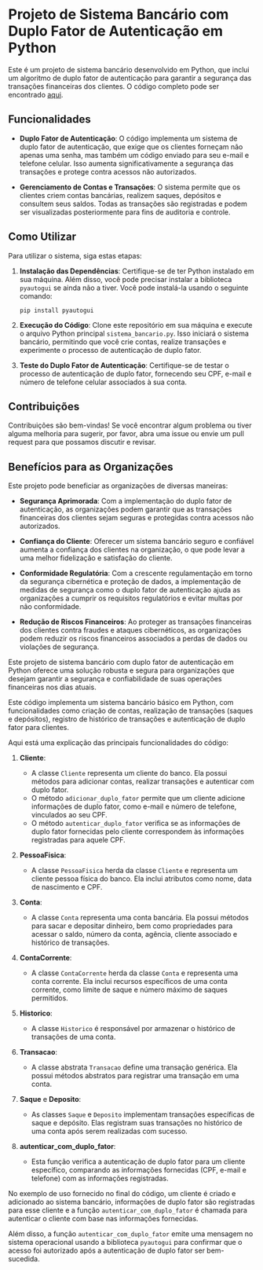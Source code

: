 # Projeto de Sistema Bancário com Duplo Fator de Autenticação em Python

Este é um projeto de sistema bancário desenvolvido em Python, que inclui um algoritmo de duplo fator de autenticação para garantir a segurança das transações financeiras dos clientes. O código completo pode ser encontrado [aqui](https://github.com/Daniel010203/Projeto-de-Sistema-Bancario-com-duplo-fator-de-autenticacao-em-python/tree/a40611d6509335f06ef77923ee5a6f07f0203d54).

## Funcionalidades

- **Duplo Fator de Autenticação**: O código implementa um sistema de duplo fator de autenticação, que exige que os clientes forneçam não apenas uma senha, mas também um código enviado para seu e-mail e telefone celular. Isso aumenta significativamente a segurança das transações e protege contra acessos não autorizados.

- **Gerenciamento de Contas e Transações**: O sistema permite que os clientes criem contas bancárias, realizem saques, depósitos e consultem seus saldos. Todas as transações são registradas e podem ser visualizadas posteriormente para fins de auditoria e controle.

## Como Utilizar

Para utilizar o sistema, siga estas etapas:

1. **Instalação das Dependências**: Certifique-se de ter Python instalado em sua máquina. Além disso, você pode precisar instalar a biblioteca `pyautogui` se ainda não a tiver. Você pode instalá-la usando o seguinte comando:
   ```
   pip install pyautogui
   ```

2. **Execução do Código**: Clone este repositório em sua máquina e execute o arquivo Python principal `sistema_bancario.py`. Isso iniciará o sistema bancário, permitindo que você crie contas, realize transações e experimente o processo de autenticação de duplo fator.

3. **Teste do Duplo Fator de Autenticação**: Certifique-se de testar o processo de autenticação de duplo fator, fornecendo seu CPF, e-mail e número de telefone celular associados à sua conta.

## Contribuições

Contribuições são bem-vindas! Se você encontrar algum problema ou tiver alguma melhoria para sugerir, por favor, abra uma issue ou envie um pull request para que possamos discutir e revisar.

## Benefícios para as Organizações

Este projeto pode beneficiar as organizações de diversas maneiras:

- **Segurança Aprimorada**: Com a implementação do duplo fator de autenticação, as organizações podem garantir que as transações financeiras dos clientes sejam seguras e protegidas contra acessos não autorizados.

- **Confiança do Cliente**: Oferecer um sistema bancário seguro e confiável aumenta a confiança dos clientes na organização, o que pode levar a uma melhor fidelização e satisfação do cliente.

- **Conformidade Regulatória**: Com a crescente regulamentação em torno da segurança cibernética e proteção de dados, a implementação de medidas de segurança como o duplo fator de autenticação ajuda as organizações a cumprir os requisitos regulatórios e evitar multas por não conformidade.

- **Redução de Riscos Financeiros**: Ao proteger as transações financeiras dos clientes contra fraudes e ataques cibernéticos, as organizações podem reduzir os riscos financeiros associados a perdas de dados ou violações de segurança.

Este projeto de sistema bancário com duplo fator de autenticação em Python oferece uma solução robusta e segura para organizações que desejam garantir a segurança e confiabilidade de suas operações financeiras nos dias atuais.

Este código implementa um sistema bancário básico em Python, com funcionalidades como criação de contas, realização de transações (saques e depósitos), registro de histórico de transações e autenticação de duplo fator para clientes.


Aqui está uma explicação das principais funcionalidades do código:

1. **Cliente**:
   - A classe `Cliente` representa um cliente do banco. Ela possui métodos para adicionar contas, realizar transações e autenticar com duplo fator.
   - O método `adicionar_duplo_fator` permite que um cliente adicione informações de duplo fator, como e-mail e número de telefone, vinculados ao seu CPF.
   - O método `autenticar_duplo_fator` verifica se as informações de duplo fator fornecidas pelo cliente correspondem às informações registradas para aquele CPF.

2. **PessoaFisica**:
   - A classe `PessoaFisica` herda da classe `Cliente` e representa um cliente pessoa física do banco. Ela inclui atributos como nome, data de nascimento e CPF.

3. **Conta**:
   - A classe `Conta` representa uma conta bancária. Ela possui métodos para sacar e depositar dinheiro, bem como propriedades para acessar o saldo, número da conta, agência, cliente associado e histórico de transações.

4. **ContaCorrente**:
   - A classe `ContaCorrente` herda da classe `Conta` e representa uma conta corrente. Ela inclui recursos específicos de uma conta corrente, como limite de saque e número máximo de saques permitidos.

5. **Historico**:
   - A classe `Historico` é responsável por armazenar o histórico de transações de uma conta.

6. **Transacao**:
   - A classe abstrata `Transacao` define uma transação genérica. Ela possui métodos abstratos para registrar uma transação em uma conta.

7. **Saque** e **Deposito**:
   - As classes `Saque` e `Deposito` implementam transações específicas de saque e depósito. Elas registram suas transações no histórico de uma conta após serem realizadas com sucesso.

8. **autenticar_com_duplo_fator**:
   - Esta função verifica a autenticação de duplo fator para um cliente específico, comparando as informações fornecidas (CPF, e-mail e telefone) com as informações registradas.

No exemplo de uso fornecido no final do código, um cliente é criado e adicionado ao sistema bancário, informações de duplo fator são registradas para esse cliente e a função `autenticar_com_duplo_fator` é chamada para autenticar o cliente com base nas informações fornecidas.

Além disso, a função `autenticar_com_duplo_fator` emite uma mensagem no sistema operacional usando a biblioteca `pyautogui` para confirmar que o acesso foi autorizado após a autenticação de duplo fator ser bem-sucedida.
